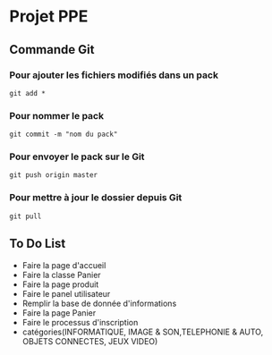 # Projet PPE

## Commande Git

### Pour ajouter les fichiers modifiés dans un pack

` git add * `

### Pour nommer le pack

` git commit -m "nom du pack" `

### Pour envoyer le pack sur le Git

` git push origin master `

### Pour mettre à jour le dossier depuis Git

` git pull `

## To Do List

- Faire la page d'accueil
- Faire la classe Panier
- Faire la page produit
- Faire le panel utilisateur
- Remplir la base de donnée d'informations
- Faire la page Panier
- Faire le processus d'inscription
- catégories(INFORMATIQUE, IMAGE & SON,TELEPHONIE & AUTO, OBJETS CONNECTES, JEUX VIDEO)
